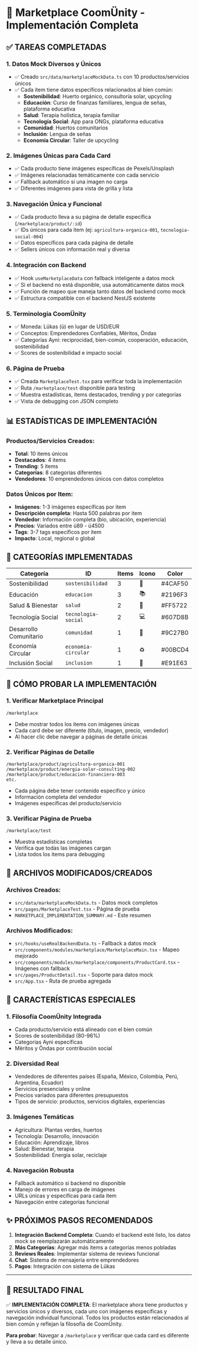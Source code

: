 # 🌱 Marketplace CoomÜnity - Implementación Completa

## ✅ TAREAS COMPLETADAS

### 1. **Datos Mock Diversos y Únicos**

- ✅ Creado `src/data/marketplaceMockData.ts` con 10 productos/servicios únicos
- ✅ Cada item tiene datos específicos relacionados al bien común:
  - **Sostenibilidad**: Huerto orgánico, consultoría solar, upcycling
  - **Educación**: Curso de finanzas familiares, lengua de señas, plataforma educativa
  - **Salud**: Terapia holística, terapia familiar
  - **Tecnología Social**: App para ONGs, plataforma educativa
  - **Comunidad**: Huertos comunitarios
  - **Inclusión**: Lengua de señas
  - **Economía Circular**: Taller de upcycling

### 2. **Imágenes Únicas para Cada Card**

- ✅ Cada producto tiene imágenes específicas de Pexels/Unsplash
- ✅ Imágenes relacionadas temáticamente con cada servicio
- ✅ Fallback automático si una imagen no carga
- ✅ Diferentes imágenes para vista de grilla y lista

### 3. **Navegación Única y Funcional**

- ✅ Cada producto lleva a su página de detalle específica (`/marketplace/product/:id`)
- ✅ IDs únicos para cada item (ej: `agricultura-organica-001`, `tecnologia-social-004`)
- ✅ Datos específicos para cada página de detalle
- ✅ Sellers únicos con información real y diversa

### 4. **Integración con Backend**

- ✅ Hook `useMarketplaceData` con fallback inteligente a datos mock
- ✅ Si el backend no está disponible, usa automáticamente datos mock
- ✅ Función de mapeo que maneja tanto datos del backend como mock
- ✅ Estructura compatible con el backend NestJS existente

### 5. **Terminología CoomÜnity**

- ✅ Moneda: Lükas (ü) en lugar de USD/EUR
- ✅ Conceptos: Emprendedores Confiables, Mëritos, Öndas
- ✅ Categorías Ayni: reciprocidad, bien-común, cooperación, educación, sostenibilidad
- ✅ Scores de sostenibilidad e impacto social

### 6. **Página de Prueba**

- ✅ Creada `MarketplaceTest.tsx` para verificar toda la implementación
- ✅ Ruta `/marketplace/test` disponible para testing
- ✅ Muestra estadísticas, items destacados, trending y por categorías
- ✅ Vista de debugging con JSON completo

## 📊 ESTADÍSTICAS DE IMPLEMENTACIÓN

### Productos/Servicios Creados:

- **Total**: 10 items únicos
- **Destacados**: 4 items
- **Trending**: 5 items
- **Categorías**: 8 categorías diferentes
- **Vendedores**: 10 emprendedores únicos con datos completos

### Datos Únicos por Item:

- **Imágenes**: 1-3 imágenes específicas por item
- **Descripción completa**: Hasta 500 palabras por item
- **Vendedor**: Información completa (bio, ubicación, experiencia)
- **Precios**: Variados entre ü89 - ü4500
- **Tags**: 3-7 tags específicos por item
- **Impacto**: Local, regional o global

## 🎯 CATEGORÍAS IMPLEMENTADAS

| Categoría              | ID                  | Items | Icono | Color   |
| ---------------------- | ------------------- | ----- | ----- | ------- |
| Sostenibilidad         | `sostenibilidad`    | 3     | 🌱    | #4CAF50 |
| Educación              | `educacion`         | 3     | 📚    | #2196F3 |
| Salud & Bienestar      | `salud`             | 2     | 🏥    | #FF5722 |
| Tecnología Social      | `tecnologia-social` | 2     | 💻    | #607D8B |
| Desarrollo Comunitario | `comunidad`         | 1     | 🤝    | #9C27B0 |
| Economía Circular      | `economia-circular` | 1     | ♻️    | #00BCD4 |
| Inclusión Social       | `inclusion`         | 1     | 🌈    | #E91E63 |

## 🧪 CÓMO PROBAR LA IMPLEMENTACIÓN

### 1. **Verificar Marketplace Principal**

```
/marketplace
```

- Debe mostrar todos los items con imágenes únicas
- Cada card debe ser diferente (título, imagen, precio, vendedor)
- Al hacer clic debe navegar a páginas de detalle únicas

### 2. **Verificar Páginas de Detalle**

```
/marketplace/product/agricultura-organica-001
/marketplace/product/energia-solar-consulting-002
/marketplace/product/educacion-financiera-003
etc.
```

- Cada página debe tener contenido específico y único
- Información completa del vendedor
- Imágenes específicas del producto/servicio

### 3. **Verificar Página de Prueba**

```
/marketplace/test
```

- Muestra estadísticas completas
- Verifica que todas las imágenes cargan
- Lista todos los items para debugging

## 🔧 ARCHIVOS MODIFICADOS/CREADOS

### Archivos Creados:

- `src/data/marketplaceMockData.ts` - Datos mock completos
- `src/pages/MarketplaceTest.tsx` - Página de prueba
- `MARKETPLACE_IMPLEMENTATION_SUMMARY.md` - Este resumen

### Archivos Modificados:

- `src/hooks/useRealBackendData.ts` - Fallback a datos mock
- `src/components/modules/marketplace/MarketplaceMain.tsx` - Mapeo mejorado
- `src/components/modules/marketplace/components/ProductCard.tsx` - Imágenes con fallback
- `src/pages/ProductDetail.tsx` - Soporte para datos mock
- `src/App.tsx` - Ruta de prueba agregada

## 🌟 CARACTERÍSTICAS ESPECIALES

### 1. **Filosofía CoomÜnity Integrada**

- Cada producto/servicio está alineado con el bien común
- Scores de sostenibilidad (80-96%)
- Categorías Ayni específicas
- Mëritos y Öndas por contribución social

### 2. **Diversidad Real**

- Vendedores de diferentes países (España, México, Colombia, Perú, Argentina, Ecuador)
- Servicios presenciales y online
- Precios variados para diferentes presupuestos
- Tipos de servicio: productos, servicios digitales, experiencias

### 3. **Imágenes Temáticas**

- Agricultura: Plantas verdes, huertos
- Tecnología: Desarrollo, innovación
- Educación: Aprendizaje, libros
- Salud: Bienestar, terapia
- Sostenibilidad: Energía solar, reciclaje

### 4. **Navegación Robusta**

- Fallback automático si backend no disponible
- Manejo de errores en carga de imágenes
- URLs únicas y específicas para cada item
- Navegación entre categorías funcional

## ✨ PRÓXIMOS PASOS RECOMENDADOS

1. **Integración Backend Completa**: Cuando el backend esté listo, los datos mock se reemplazarán automáticamente
2. **Más Categorías**: Agregar más items a categorías menos pobladas
3. **Reviews Reales**: Implementar sistema de reviews funcional
4. **Chat**: Sistema de mensajería entre emprendedores
5. **Pagos**: Integración con sistema de Lükas

---

## 🎉 **RESULTADO FINAL**

✅ **IMPLEMENTACIÓN COMPLETA**: El marketplace ahora tiene productos y servicios únicos y diversos, cada uno con imágenes específicas y navegación individual funcional. Todos los productos están relacionados al bien común y reflejan la filosofía de CoomÜnity.

**Para probar**: Navegar a `/marketplace` y verificar que cada card es diferente y lleva a su detalle único.
